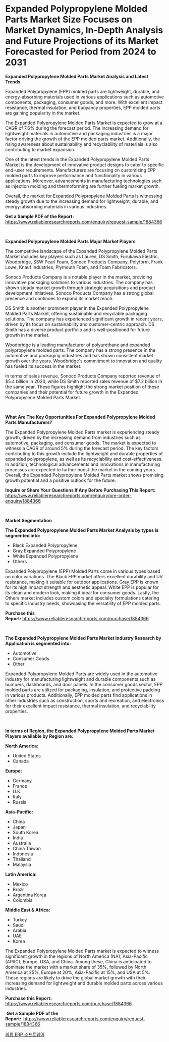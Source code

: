 <p><h1>Expanded Polypropylene Molded Parts Market Size Focuses on Market Dynamics, In-Depth Analysis and Future Projections of its Market Forecasted for Period from 2024 to 2031</h1></p><p><strong>Expanded Polypropylene Molded Parts Market Analysis and Latest Trends</strong></p>
<p><p>Expanded Polypropylene (EPP) molded parts are lightweight, durable, and energy-absorbing materials used in various applications such as automotive components, packaging, consumer goods, and more. With excellent impact resistance, thermal insulation, and buoyancy properties, EPP molded parts are gaining popularity in the market.</p><p>The Expanded Polypropylene Molded Parts Market is expected to grow at a CAGR of 7.6% during the forecast period. The increasing demand for lightweight materials in automotive and packaging industries is a major factor driving the growth of the EPP molded parts market. Additionally, the rising awareness about sustainability and recyclability of materials is also contributing to market expansion.</p><p>One of the latest trends in the Expanded Polypropylene Molded Parts Market is the development of innovative product designs to cater to specific end-user requirements. Manufacturers are focusing on customizing EPP molded parts to improve performance and functionality in various applications. Moreover, advancements in manufacturing technologies such as injection molding and thermoforming are further fueling market growth.</p><p>Overall, the market for Expanded Polypropylene Molded Parts is witnessing steady growth due to the increasing demand for lightweight, durable, and energy-absorbing materials in various industries.</p></p>
<p><strong>Get a Sample PDF of the Report:&nbsp;</strong> <a href="https://www.reliableresearchreports.com/enquiry/request-sample/1884366">https://www.reliableresearchreports.com/enquiry/request-sample/1884366</a></p>
<p>&nbsp;</p>
<p><strong>Expanded Polypropylene Molded Parts Major Market Players</strong></p>
<p><p>The competitive landscape of the Expanded Polypropylene Molded Parts Market includes key players such as Lauren, DS Smith, Furukawa Electric, Woodbridge, SSW Pearl Foam, Sonoco Products Company, Polyform, Frank Lowe, Knauf Industries, Plymouth Foam, and Foam Fabricators. </p><p>Sonoco Products Company is a notable player in the market, providing innovative packaging solutions to various industries. The company has shown steady market growth through strategic acquisitions and product development initiatives. Sonoco Products Company has a strong global presence and continues to expand its market reach.</p><p>DS Smith is another prominent player in the Expanded Polypropylene Molded Parts Market, offering sustainable and recyclable packaging solutions. The company has experienced significant growth in recent years, driven by its focus on sustainability and customer-centric approach. DS Smith has a diverse product portfolio and is well-positioned for future growth in the market.</p><p>Woodbridge is a leading manufacturer of polyurethane and expanded polypropylene molded parts. The company has a strong presence in the automotive and packaging industries and has shown consistent market growth over the years. Woodbridge's commitment to innovation and quality has fueled its success in the market.</p><p>In terms of sales revenue, Sonoco Products Company reported revenue of $5.4 billion in 2020, while DS Smith reported sales revenue of $7.2 billion in the same year. These figures highlight the strong market position of these companies and their potential for future growth in the Expanded Polypropylene Molded Parts Market.</p></p>
<p>&nbsp;</p>
<p><strong>What Are The Key Opportunities For Expanded Polypropylene Molded Parts Manufacturers?</strong></p>
<p><p>The Expanded Polypropylene Molded Parts market is experiencing steady growth, driven by the increasing demand from industries such as automotive, packaging, and consumer goods. The market is expected to witness a CAGR of around 5% during the forecast period. The key factors contributing to this growth include the lightweight and durable properties of expanded polypropylene, as well as its recyclability and cost-effectiveness. In addition, technological advancements and innovations in manufacturing processes are expected to further boost the market in the coming years. Overall, the Expanded Polypropylene Molded Parts market shows promising growth potential and a positive outlook for the future.</p></p>
<p><strong>Inquire or Share Your Questions If Any Before Purchasing This Report:</strong> <a href="https://www.reliableresearchreports.com/enquiry/pre-order-enquiry/1884366">https://www.reliableresearchreports.com/enquiry/pre-order-enquiry/1884366</a></p>
<p>&nbsp;</p>
<p><strong>Market Segmentation</strong></p>
<p><strong>The Expanded Polypropylene Molded Parts Market Analysis by types is segmented into:</strong></p>
<p><ul><li>Black Expanded Polypropylene</li><li>Gray Expanded Polypropylene</li><li>White Expanded Polypropylene</li><li>Others</li></ul></p>
<p><p>Expanded Polypropylene (EPP) Molded Parts come in various types based on color variations. The Black EPP market offers excellent durability and UV resistance, making it suitable for outdoor applications. Gray EPP is known for its high impact strength and aesthetic appeal. White EPP is popular for its clean and modern look, making it ideal for consumer goods. Lastly, the Others market includes custom colors and specialty formulations catering to specific industry needs, showcasing the versatility of EPP molded parts.</p></p>
<p><strong>Purchase this Report:&nbsp;</strong><a href="https://www.reliableresearchreports.com/purchase/1884366">https://www.reliableresearchreports.com/purchase/1884366</a></p>
<p>&nbsp;</p>
<p><strong>The Expanded Polypropylene Molded Parts Market Industry Research by Application is segmented into:</strong></p>
<p><ul><li>Automotive</li><li>Consumer Goods</li><li>Other</li></ul></p>
<p><p>Expanded Polypropylene Molded Parts are widely used in the automotive industry for manufacturing lightweight and durable components such as bumpers, dashboards, and door panels. In the consumer goods sector, EPP molded parts are utilized for packaging, insulation, and protective padding in various products. Additionally, EPP molded parts find applications in other industries such as construction, sports and recreation, and electronics for their excellent impact resistance, thermal insulation, and recyclability properties.</p></p>
<p>&nbsp;</p>
<p><strong>In terms of Region, the Expanded Polypropylene Molded Parts Market Players available by Region are:</strong></p>
<p>
    <p> <strong> North America: </strong>
        <ul>
            <li>United States</li>
            <li>Canada</li>
        </ul>
        </p> 
    <p> <strong> Europe: </strong>
        <ul>
            <li>Germany</li>
            <li>France</li>
            <li>U.K.</li>
            <li>Italy</li>
            <li>Russia</li>
        </ul>
        </p> 
    <p> <strong> Asia-Pacific: </strong>
        <ul>
            <li>China</li>
            <li>Japan</li>
            <li>South Korea</li>
            <li>India</li>
            <li>Australia</li>
            <li>China Taiwan</li>
            <li>Indonesia</li>
            <li>Thailand</li>
            <li>Malaysia</li>
        </ul>
        </p> 
    <p> <strong> Latin America: </strong>
        <ul>
            <li>Mexico</li>
            <li>Brazil</li>
            <li>Argentina Korea</li>
            <li>Colombia</li>
        </ul>
        </p> 
    <p> <strong> Middle East & Africa: </strong>
        <ul>
            <li>Turkey</li>
            <li>Saudi</li>
            <li>Arabia</li>
            <li>UAE</li>
            <li>Korea</li>
        </ul>
    </p>
    </p>
<p><p>The Expanded Polypropylene Molded Parts market is expected to witness significant growth in the regions of North America (NA), Asia-Pacific (APAC), Europe, USA, and China. Among these, China is anticipated to dominate the market with a market share of 35%, followed by North America at 25%, Europe at 20%, Asia-Pacific at 15%, and USA at 5%. These regions are likely to drive the global market growth with their increasing demand for lightweight and durable molded parts across various industries.</p></p>
<p><strong>Purchase this Report: </strong><a href="https://www.reliableresearchreports.com/purchase/1884366">https://www.reliableresearchreports.com/purchase/1884366</a></p>
<p>&nbsp;<strong>Get a Sample PDF of the Report:&nbsp;&nbsp;</strong><a href="https://www.reliableresearchreports.com/enquiry/request-sample/1884366">https://www.reliableresearchreports.com/enquiry/request-sample/1884366</a></p>
<p><strong></strong></p>
<p><p><a href="https://github.com/oajzkywllm460/Market-Research-Report-List-1/blob/main/25964141508.md">의류 ERP 소프트웨어</a></p></p>